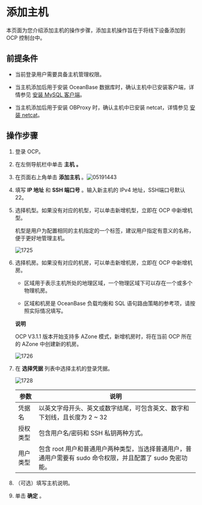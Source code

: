 # 添加主机 


本页面为您介绍添加主机的操作步骤，添加主机操作旨在于将线下设备添加到 OCP 控制台中。

**前提条件** 
-----------------------------

* 当前登录用户需要具备主机管理权限。

  

* 当主机添加后用于安装 OceanBase 数据库时，确认主机中已安装客户端，详情参见 [安装 MySQL 客户端](../12.appendix/21.install-a-backup-client.md)。

  

* 当主机添加后用于安装 OBProxy 时，确认主机中已安装 netcat，详情参见 [安装 netcat](../12.appendix/21.install-a-backup-client.md)。

  




**操作步骤** 
-----------------------------

1. 登录 OCP。

   

2. 在左侧导航栏中单击 **主机** **。**

   

3. 在页面右上角单击 **添加主机** 。![05191443](https://help-static-aliyun-doc.aliyuncs.com/assets/img/zh-CN/4819141261/p275300.png)

   

4. 填写 **IP 地址** 和 **SSH 端口号** 。输入新主机的 IPv4 地址，SSH端口号默认 22。

   

5. 选择机型。如果没有对应的机型，可以单击新增机型，立即在 OCP 中新增机型。

   机型是用户为配置相同的主机指定的一个标签，建议用户指定有意义的名称，便于更好地管理主机。

   ![1725](https://help-static-aliyun-doc.aliyuncs.com/assets/img/zh-CN/5295987361/p358646.png)
   

6. 选择机房。如果没有对应的机房，可以单击新增机房，立即在 OCP 中新增机房。

   * 区域用于表示主机所处的地理区域，一个物理区域下可以存在一个或多个物理机房。

     
   
   * 区域和机房是 OceanBase 负载均衡和 SQL 语句路由策略的参考项，请按照实际情况填写。

     
   

   
   **说明**

   

   OCP V3.1.1 版本开始支持多 AZone 模式，新增机房时，将在当前 OCP 所在的 AZone 中创建新的机房。

   ![1726](https://help-static-aliyun-doc.aliyuncs.com/assets/img/zh-CN/5295987361/p358647.png)
   

7. 在 **选择凭据** 列表中选择主机的登录凭据。

   ![1728](https://help-static-aliyun-doc.aliyuncs.com/assets/img/zh-CN/5295987361/p358649.png)
   

   |  参数  |                               说明                               |
   |------|----------------------------------------------------------------|
   | 凭据名  | 以英文字母开头、英文或数字结尾，可包含英文、数字和下划线，且长度为 2 \~ 32                      |
   | 授权类型 | 包含用户名/密码和 SSH 私钥两种方式。                                          |
   | 用户类型 | 包含 root 用户和普通用户两种类型，当选择普通用户，普通用户需要有 sudo 命令权限，并且配置了 sudo 免密功能。 |

   

8. （可选）填写主机说明。

   

9. 单击 **确定** 。

   




